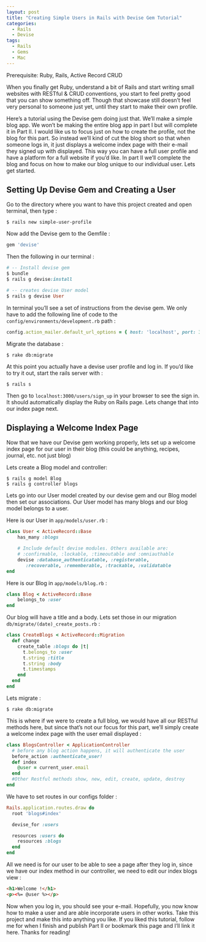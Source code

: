 ```yaml
---
layout: post
title: "Creating Simple Users in Rails with Devise Gem Tutorial"
categories:
  - Rails
  - Devise
tags:
  - Rails
  - Gems
  - Mac
---
```


Prerequisite: Ruby, Rails, Active Record CRUD

When you finally get Ruby, understand a bit of Rails and start writing small websites with RESTful & CRUD conventions, you start to feel pretty good that you can show something off. Though that showcase still doesn’t feel very personal to someone just yet, until they start to make their own profile.

Here’s a tutorial using the Devise gem doing just that. We’ll make a simple blog app. We won’t be making the entire blog app in part I but will complete it in Part II. I would like us to focus just on how to create the profile, not the blog for this part. So instead we’ll kind of cut the blog short so that when someone logs in, it just displays a welcome index page with their e-mail they signed up with displayed. This way you can have a full user profile and have a platform for a full website if you’d like. In part II we’ll complete the blog and focus on how to make our blog unique to our individual user. Lets get started.

## Setting Up Devise Gem and Creating a User

Go to the directory where you want to have this project created and open terminal, then type :

```shell
$ rails new simple-user-profile
```

Now add the Devise gem to the Gemfile :

```ruby
gem 'devise'
```

Then the following in our terminal :

```ruby
# -- Install devise gem
$ bundle
$ rails g devise:install

# -- creates devise User model
$ rails g devise User
```

In terminal you’ll see a set of instructions from the devise gem. We only have to add the following line of code to the `config/environments/development.rb` path :

```ruby
config.action_mailer.default_url_options = { host: 'localhost', port: 3000 }
```

Migrate the database :

```shell
$ rake db:migrate
```

At this point you actually have a devise user profile and log in. If you’d like to try it out, start the rails server with :

```shell
$ rails s
```

Then go to `localhost:3000/users/sign_up` in your browser to see the sign in. It should automatically display the Ruby on Rails page. Lets change that into our index page next.

## Displaying a Welcome Index Page

Now that we have our Devise gem working properly, lets set up a welcome index page for our user in their blog (this could be anything, recipes, journal, etc. not just blog)

Lets create a Blog model and controller:

```shell
$ rails g model Blog
$ rails g controller blogs
```

Lets go into our User model created by our devise gem and our Blog model then set our associations.
Our User model has many blogs and our blog model belongs to a user.

Here is our User in `app/models/user.rb` :

```ruby
class User < ActiveRecord::Base
    has_many :blogs

    # Include default devise modules. Others available are:
    # :confirmable, :lockable, :timeoutable and :omniauthable
    devise :database_authenticatable, :registerable,
       :recoverable, :rememberable, :trackable, :validatable
end
```

Here is our Blog in `app/models/blog.rb` :
```ruby
class Blog < ActiveRecord::Base
    belongs_to :user
end
```

Our blog will have a title and a body. Lets set those in our migration `db/migrate/(date)_create_posts.rb` :
```ruby
class CreateBlogs < ActiveRecord::Migration
  def change
    create_table :blogs do |t|
      t.belongs_to :user
      t.string :title
      t.string :body
      t.timestamps
    end
  end
end
```
Lets migrate :
```shell
$ rake db:migrate
```
This is where if we were to create a full blog, we would have all our RESTful methods here, but since that’s not our focus for this part, we’ll simply create a welcome index page with the user email displayed :
```ruby
class BlogsController < ApplicationController
  # before any blog action happens, it will authenticate the user
  before_action :authenticate_user!
  def index
    @user = current_user.email
  end
  #Other Restful methods show, new, edit, create, update, destroy
end
```
We have to set routes in our configs folder :
```ruby
Rails.application.routes.draw do
  root 'blogs#index'

  devise_for :users

  resources :users do
    resources :blogs
  end
end
```
All we need is for our user to be able to see a page after they log in, since we have our index method in our controller, we need to edit our index blogs view :
```html
<h1>Welcome !</h1>
<p><%= @user %></p>
```
Now when you log in, you should see your e-mail. Hopefully, you now know how to make a user and are able incorporate users in other works. Take this project and make this into anything you like. If you liked this tutorial, follow me for when I finish and publish Part II or bookmark this page and I’ll link it here. Thanks for reading!
